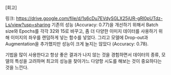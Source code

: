 [회고]

링크: https://drive.google.com/file/d/1s6cDu7EVdySGLX25jUR-gRl0pUTdz-Ls/view?usp=sharing
기존의 성능 (Accuracy: 0.77)을 개선하기 위해서 Batch size와 Epochs를 각각 32와 15로 바꾸고,
좀 더 다양한 이미지 데이터를 사용하기 위해 이미지의 좌우를 랜덤하게 넣는 함수를 넣었다.
그리고 모델에 Drop-out과 Augmentation을 추가했지만 성능이 크게 늘지는 않았다 (Accuracy: 0.78).

기법을 많이 사용한다고 항상 좋은 결과가 나지 않는 것을 경험하면서
데이터의 종류, 모델의 특성을 고려하며 최고의 성능을 찾아가느 다양항 시도를 해보는 것이 중요하다는 것을 느낀다.
